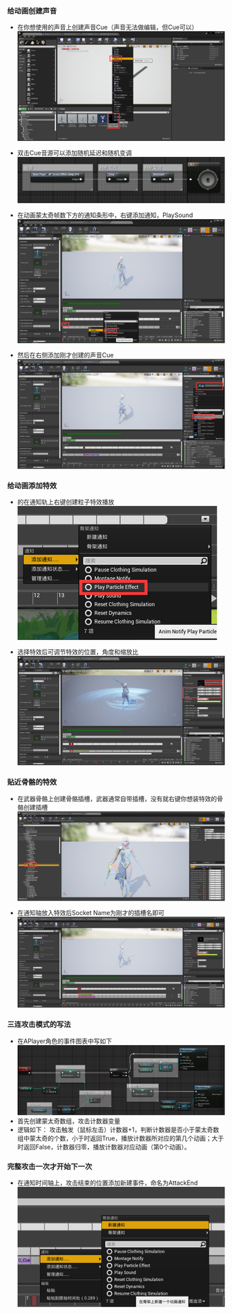 ### 给动画创建声音

* 在你想使用的声音上创建声音Cue（声音无法做编辑，但Cue可以）
![](./img/05.2.png)

* 双击Cue音源可以添加随机延迟和随机变调
![](./img/05.4.png)

* 在动画蒙太奇帧数下方的通知条形中，右键添加通知，PlaySound
![](./img/05.1.png)

* 然后在右侧添加刚才创建的声音Cue
![](./img/05.3.png)

### 给动画添加特效
* 的在通知轨上右键创建粒子特效播放
![](./img/05.5.png)

* 选择特效后可调节特效的位置，角度和缩放比
![](./img/05.6.png)

### 贴近骨骼的特效
* 在武器骨骼上创建骨骼插槽，武器通常自带插槽，没有就右键你想装特效的骨骼创建插槽
![](./img/05.8.png)

* 在通知轴放入特效后Socket Name为刚才的插槽名即可
![](./img/05.9.png)

### 三连攻击模式的写法
* 在APlayer角色的事件图表中写如下
![](./img/05.7.png)
* 首先创建蒙太奇数组，攻击计数器变量
* 逻辑如下：
攻击触发（鼠标左击）计数器+1，判断计数器是否小于蒙太奇数组中蒙太奇的个数，小于时返回True，播放计数器所对应的第几个动画；大于时返回False，计数器归零，播放计数器对应动画（第0个动画）。

### 完整攻击一次才开始下一次
* 在通知时间轴上，攻击结束的位置添加新建事件，命名为AttackEnd
![](./img/05.10.png)